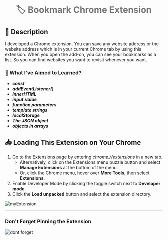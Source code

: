 <h1 align="center" style="color:#777;"> 🏷️ Bookmark Chrome Extension </h1>


## :memo: Description

I developed a Chrome extension. You can save any website address or the website address which is in your current Chrome tab by using this extension. When you open the add-on, you can see your bookmarks as a list. So you can find websites you want to revisit whenever you want.

  
### :dart: What I've Aimed to Learned?

- **_const_**
- **_addEventListener()_**
- **_innerHTML_**
-  **_input.value_**
-  **_function parameters_**
-  **_template strings_**
-  **_localStorage_**
-  **_The JSON object_**
-  **_objects in arrays_**

## :inbox_tray: Loading This Extension on Your Chrome

<ol>
  <li>Go to the Extensions page by entering <em>chrome://extensions</em> in a new tab.
   <ul>
    <li>Alternatively, click on the Extensions menu puzzle button and select <strong>Manage Extensions</strong> at the bottom of the menu.</li>
    <li>Or, click the Chrome menu, hover over <strong>More Tools</strong>, then select <strong>Extensions</strong>.</li>
  </ul>
  </li>
  <li>Enable Developer Mode by clicking the toggle switch next to <strong>Developer mode</strong>.</li>
  <li>Click the <strong>Load unpacked</strong> button and select the extension directory.</li>
</ol>

![myExtension](https://user-images.githubusercontent.com/102172877/209807462-89eb2dbe-373c-4ccf-b311-ccd68a8abea2.png)

_____

### Don't Forget Pinning the Extension
![dont forget](https://user-images.githubusercontent.com/102172877/209808124-720a1135-97ba-4fd7-ad33-d627f130cdea.png)
